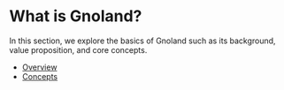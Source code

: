 # What is Gnoland?

In this section, we explore the basics of Gnoland such as its background, value proposition, and core concepts.

* [Overview](overview.md)
* [Concepts](concepts.md)
